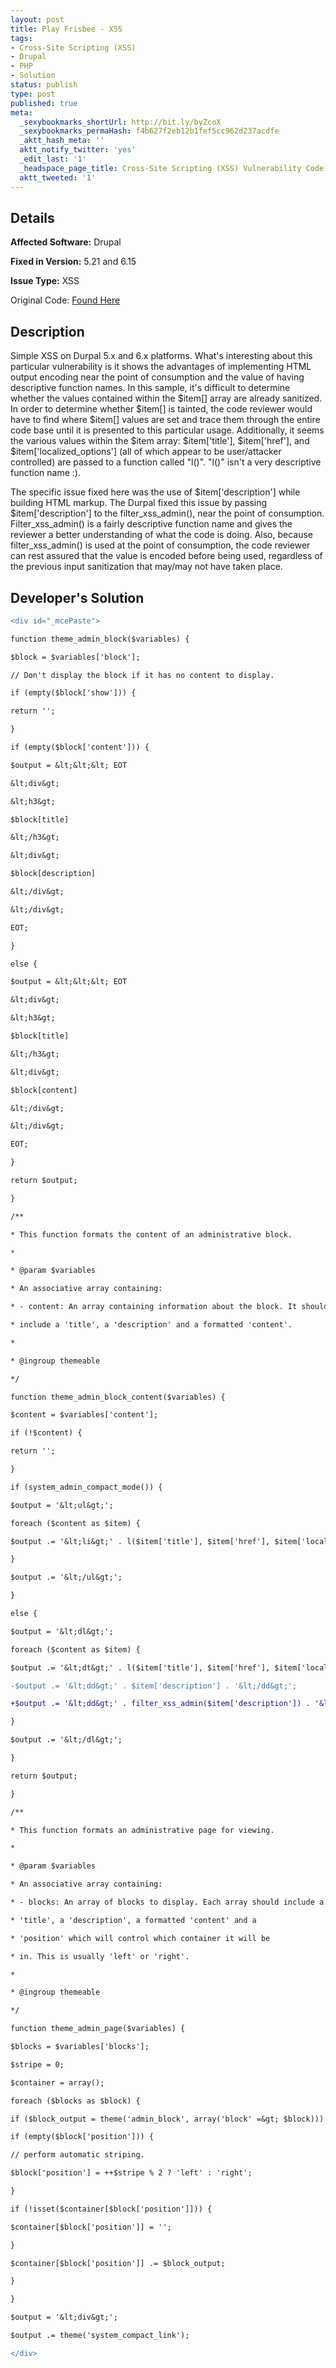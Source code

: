 ```yaml
---
layout: post
title: Play Frisbee - XSS
tags:
- Cross-Site Scripting (XSS)
- Drupal
- PHP
- Solution
status: publish
type: post
published: true
meta:
  _sexybookmarks_shortUrl: http://bit.ly/byZcoX
  _sexybookmarks_permaHash: f4b627f2eb12b1fef5cc962d237acdfe
  _aktt_hash_meta: ''
  aktt_notify_twitter: 'yes'
  _edit_last: '1'
  _headspace_page_title: Cross-Site Scripting (XSS) Vulnerability Code Example
  aktt_tweeted: '1'
---
```

## Details
__Affected Software:__ Drupal

__Fixed in Version:__  5.21 and 6.15

__Issue Type:__ XSS

Original Code: <a title="Hippies" href="http://spotthevuln.com/2010/02/play_frisbee/" target="_blank">Found Here</a>
## Description
Simple XSS on Durpal 5.x and 6.x platforms. What's interesting about this particular vulnerability is it shows the advantages of implementing HTML output encoding near the point of consumption and the value of having descriptive function names. In this sample, it's difficult to determine whether the values contained within the $item[] array are already sanitized. In order to determine whether $item[] is tainted, the code reviewer would have to find where $item[] values are set and trace them through the entire code base until it is presented to this particular usage. Additionally, it seems the various values within the $item array: $item['title'], $item['href'], and $item['localized_options'] (all of which appear to be user/attacker controlled) are passed to a function called "l()". "l()" isn't a very descriptive function name :).

The specific issue fixed here was the use of $item['description'] while building HTML markup. The Durpal fixed this issue by passing $item['description'] to the filter_xss_admin(), near the point of consumption. Filter_xss_admin() is a fairly descriptive function name and gives the reviewer a better understanding of what the code is doing. Also, because filter_xss_admin() is used at the point of consumption, the code reviewer can rest assured that the value is encoded before being used, regardless of the previous input sanitization that may/may not have taken place.
## Developer's Solution
```diff
<div id="_mcePaste">

function theme_admin_block($variables) {

$block = $variables['block'];

// Don't display the block if it has no content to display.

if (empty($block['show'])) {

return '';

}

if (empty($block['content'])) {

$output = &lt;&lt;&lt; EOT

&lt;div&gt;

&lt;h3&gt;

$block[title]

&lt;/h3&gt;

&lt;div&gt;

$block[description]

&lt;/div&gt;

&lt;/div&gt;

EOT;

}

else {

$output = &lt;&lt;&lt; EOT

&lt;div&gt;

&lt;h3&gt;

$block[title]

&lt;/h3&gt;

&lt;div&gt;

$block[content]

&lt;/div&gt;

&lt;/div&gt;

EOT;

}

return $output;

}

/**

* This function formats the content of an administrative block.

*

* @param $variables

* An associative array containing:

* - content: An array containing information about the block. It should

* include a 'title', a 'description' and a formatted 'content'.

*

* @ingroup themeable

*/

function theme_admin_block_content($variables) {

$content = $variables['content'];

if (!$content) {

return '';

}

if (system_admin_compact_mode()) {

$output = '&lt;ul&gt;';

foreach ($content as $item) {

$output .= '&lt;li&gt;' . l($item['title'], $item['href'], $item['localized_options']) . '&lt;/li&gt;';

}

$output .= '&lt;/ul&gt;';

}

else {

$output = '&lt;dl&gt;';

foreach ($content as $item) {

$output .= '&lt;dt&gt;' . l($item['title'], $item['href'], $item['localized_options']) . '&lt;/dt&gt;';

-$output .= '&lt;dd&gt;' . $item['description'] . '&lt;/dd&gt;';

+$output .= '&lt;dd&gt;' . filter_xss_admin($item['description']) . '&lt;/dd&gt;'

}

$output .= '&lt;/dl&gt;';

}

return $output;

}

/**

* This function formats an administrative page for viewing.

*

* @param $variables

* An associative array containing:

* - blocks: An array of blocks to display. Each array should include a

* 'title', a 'description', a formatted 'content' and a

* 'position' which will control which container it will be

* in. This is usually 'left' or 'right'.

*

* @ingroup themeable

*/

function theme_admin_page($variables) {

$blocks = $variables['blocks'];

$stripe = 0;

$container = array();

foreach ($blocks as $block) {

if ($block_output = theme('admin_block', array('block' =&gt; $block))) {

if (empty($block['position'])) {

// perform automatic striping.

$block['position'] = ++$stripe % 2 ? 'left' : 'right';

}

if (!isset($container[$block['position']])) {

$container[$block['position']] = '';

}

$container[$block['position']] .= $block_output;

}

}

$output = '&lt;div&gt;';

$output .= theme('system_compact_link');

</div>
```
